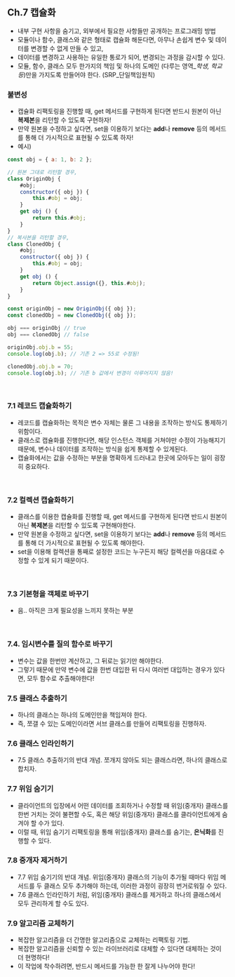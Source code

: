 ## Ch.7 캡슐화

- 내부 구현 사항을 숨기고, 외부에서 필요한 사항들만 공개하는 프로그래밍 방법
- 모듈이나 함수, 클래스와 같은 형태로 캡슐화 해둔다면, 아무나 손쉽게 변수 및 데이터를 변경할 수 없게 만들 수 있고,
- 데이터를 변경하고 사용하는 유일한 통로가 되어, 변경되는 과정을 감시할 수 있다.
- 모듈, 함수, 클래스 모두 한가지의 책임 및 하나의 도메인 (다루는 영역_*학생, 학교 등*)만을 가지도록 만들어야 한다. (SRP_단일책임원칙)

### 불변성

- 캡슐화 리팩토링을 진행할 때, get 메서드를 구현하게 된다면 반드시 원본이 아닌 **복제본**을 리턴할 수 있도록 구현하자!
- 만약 원본을 수정하고 싶다면, set을 이용하기 보다는 **add**나 **remove** 등의 메서드를 통해 더 가시적으로 표현될 수 있도록 하자!
- 예시)
```js
const obj = { a: 1, b: 2 };

// 원본 그대로 리턴할 경우,
class OriginObj {
    #obj;
    constructor({ obj }) {
        this.#obj = obj;
    }
    get obj () {
        return this.#obj;
    }
}
// 복사본을 리턴할 경우,
class ClonedObj {
    #obj;
    constructor({ obj }) {
        this.#obj = obj;
    }
    get obj () {
        return Object.assign({}, this.#obj);
    }
}

const originObj = new OriginObj({ obj });
const clonedObj = new ClonedObj({ obj });

obj === originObj // true
obj === clonedObj // false

originObj.obj.b = 55;
console.log(obj.b); // 기존 2 => 55로 수정됨!

clonedObj.obj.b = 70;
console.log(obj.b); // 기존 b 값에서 변경이 이루어지지 않음!
```

<br />

### 7.1 레코드 캡슐화하기

- 레코드를 캡슐화하는 목적은 변수 자체는 물론 그 내용을 조작하는 방식도 통제하기 위함이다. 
- 클래스로 캡슐화를 진행한다면, 해당 인스턴스 객체를 거쳐야만 수정이 가능해지기 때문에, 변수나 데이터를 조작하는 방식을 쉽게 통제할 수 있게된다.
- 캡슐화에서는 값을 수정하는 부분을 명확하게 드러내고 한곳에 모아두는 일이 굉장히 중요하다.

<br />

### 7.2 컬렉션 캡슐화하기

- 클래스를 이용한 캡슐화를 진행할 때, get 메서드를 구현하게 된다면 반드시 원본이 아닌 **복제본**을 리턴할 수 있도록 구현해야한다.
- 만약 원본을 수정하고 싶다면, set을 이용하기 보다는 **add**나 **remove** 등의 메서드를 통해 더 가시적으로 표현될 수 있도록 해야한다.
- set을 이용해 컬렉션을 통째로 설정한 코드는 누구든지 해당 컬렉션을 마음대로 수정할 수 있게 되기 때문이다.

<br />

### 7.3 기본형을 객체로 바꾸기

- 음.. 아직은 크게 필요성을 느끼지 못하는 부분

<br />

### 7.4. 임시변수를 질의 함수로 바꾸기

- 변수는 값을 한번만 계산하고, 그 뒤로는 읽기만 해야한다.
- 그렇기 때문에 만약 변수에 값을 한번 대입한 뒤 다시 여러번 대입하는 경우가 있다면, 모두 함수로 추출해야한다!

### 7.5 클래스 추출하기

- 하나의 클래스는 하나의 도메인만을 책임져야 한다.
- 즉, 쪼갤 수 있는 도메인이라면 서브 클래스를 만들어 리팩토링을 진행하자.

### 7.6 클래스 인라인하기

- 7.5 클래스 추출하기의 반대 개념. 쪼개지 않아도 되는 클래스라면, 하나의 클래스로 합치자.

### 7.7 위임 숨기기

- 클라이언트의 입장에서 어떤 데이터를 조회하거나 수정할 때 위임(중개자) 클래스를 한번 거치는 것이 불편할 수도, 혹은 해당 위임(중개자) 클래스를 클라이언트에게 숨겨야 할 수가 있다.
- 이럴 때, 위임 숨기기 리팩토링을 통해 위임(중개자) 클래스를 숨기는, **은닉화**를 진행할 수 있다. 

### 7.8 중개자 제거하기

- 7.7 위임 숨기기의 반대 개념. 위임(중개자) 클래스의 기능이 추가될 때마다 위임 메서드를 두 클래스 모두 추가해야 하는데, 이러한 과정이 굉장히 번거로워질 수 있다.
- 7.6 클래스 인라인하기 처럼, 위임(중개자) 클래스를 제거하고 하나의 클래스에서 모두 관리하게 할 수도 있다.

### 7.9 알고리즘 교체하기

- 복잡한 알고리즘을 더 간명한 알고리즘으로 교체하는 리팩토링 기법.
- 복잡한 알고리즘을 신뢰할 수 있는 라이브러리로 대체할 수 있다면 대체하는 것이 더 현명하다!
- 이 작업에 착수하려면, 반드시 메서드를 가능한 한 잘게 나누어야 한다!